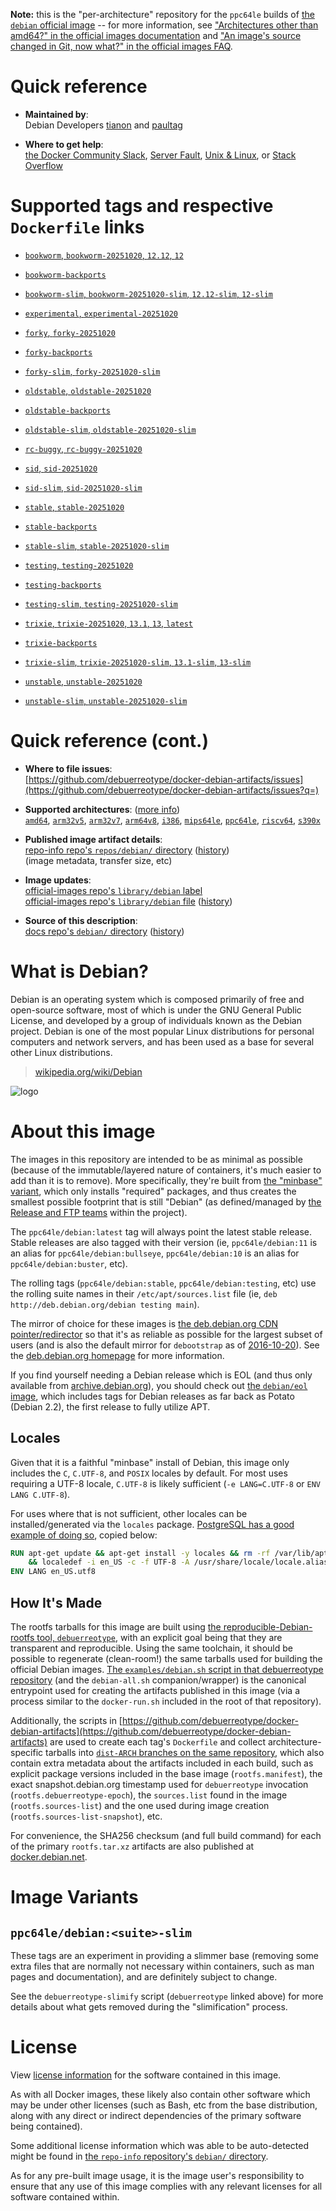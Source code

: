 <!--

********************************************************************************

WARNING:

    DO NOT EDIT "debian/README.md"

    IT IS AUTO-GENERATED

    (from the other files in "debian/" combined with a set of templates)

********************************************************************************

-->

**Note:** this is the "per-architecture" repository for the `ppc64le` builds of [the `debian` official image](https://hub.docker.com/_/debian) -- for more information, see ["Architectures other than amd64?" in the official images documentation](https://github.com/docker-library/official-images#architectures-other-than-amd64) and ["An image's source changed in Git, now what?" in the official images FAQ](https://github.com/docker-library/faq#an-images-source-changed-in-git-now-what).

# Quick reference

-	**Maintained by**:  
	Debian Developers [tianon](https://qa.debian.org/developer.php?login=tianon) and [paultag](https://qa.debian.org/developer.php?login=paultag)

-	**Where to get help**:  
	[the Docker Community Slack](https://dockr.ly/comm-slack), [Server Fault](https://serverfault.com/help/on-topic), [Unix & Linux](https://unix.stackexchange.com/help/on-topic), or [Stack Overflow](https://stackoverflow.com/help/on-topic)

# Supported tags and respective `Dockerfile` links

-	[`bookworm`, `bookworm-20251020`, `12.12`, `12`](https://github.com/debuerreotype/docker-debian-artifacts/blob/311b2eafceeedcba48abfc81353cf703c801bf77/bookworm/oci/index.json)

-	[`bookworm-backports`](https://github.com/debuerreotype/docker-debian-artifacts/blob/311b2eafceeedcba48abfc81353cf703c801bf77/bookworm/backports/Dockerfile)

-	[`bookworm-slim`, `bookworm-20251020-slim`, `12.12-slim`, `12-slim`](https://github.com/debuerreotype/docker-debian-artifacts/blob/311b2eafceeedcba48abfc81353cf703c801bf77/bookworm/slim/oci/index.json)

-	[`experimental`, `experimental-20251020`](https://github.com/debuerreotype/docker-debian-artifacts/blob/311b2eafceeedcba48abfc81353cf703c801bf77/experimental/Dockerfile)

-	[`forky`, `forky-20251020`](https://github.com/debuerreotype/docker-debian-artifacts/blob/311b2eafceeedcba48abfc81353cf703c801bf77/forky/oci/index.json)

-	[`forky-backports`](https://github.com/debuerreotype/docker-debian-artifacts/blob/311b2eafceeedcba48abfc81353cf703c801bf77/forky/backports/Dockerfile)

-	[`forky-slim`, `forky-20251020-slim`](https://github.com/debuerreotype/docker-debian-artifacts/blob/311b2eafceeedcba48abfc81353cf703c801bf77/forky/slim/oci/index.json)

-	[`oldstable`, `oldstable-20251020`](https://github.com/debuerreotype/docker-debian-artifacts/blob/311b2eafceeedcba48abfc81353cf703c801bf77/oldstable/oci/index.json)

-	[`oldstable-backports`](https://github.com/debuerreotype/docker-debian-artifacts/blob/311b2eafceeedcba48abfc81353cf703c801bf77/oldstable/backports/Dockerfile)

-	[`oldstable-slim`, `oldstable-20251020-slim`](https://github.com/debuerreotype/docker-debian-artifacts/blob/311b2eafceeedcba48abfc81353cf703c801bf77/oldstable/slim/oci/index.json)

-	[`rc-buggy`, `rc-buggy-20251020`](https://github.com/debuerreotype/docker-debian-artifacts/blob/311b2eafceeedcba48abfc81353cf703c801bf77/rc-buggy/Dockerfile)

-	[`sid`, `sid-20251020`](https://github.com/debuerreotype/docker-debian-artifacts/blob/311b2eafceeedcba48abfc81353cf703c801bf77/sid/oci/index.json)

-	[`sid-slim`, `sid-20251020-slim`](https://github.com/debuerreotype/docker-debian-artifacts/blob/311b2eafceeedcba48abfc81353cf703c801bf77/sid/slim/oci/index.json)

-	[`stable`, `stable-20251020`](https://github.com/debuerreotype/docker-debian-artifacts/blob/311b2eafceeedcba48abfc81353cf703c801bf77/stable/oci/index.json)

-	[`stable-backports`](https://github.com/debuerreotype/docker-debian-artifacts/blob/311b2eafceeedcba48abfc81353cf703c801bf77/stable/backports/Dockerfile)

-	[`stable-slim`, `stable-20251020-slim`](https://github.com/debuerreotype/docker-debian-artifacts/blob/311b2eafceeedcba48abfc81353cf703c801bf77/stable/slim/oci/index.json)

-	[`testing`, `testing-20251020`](https://github.com/debuerreotype/docker-debian-artifacts/blob/311b2eafceeedcba48abfc81353cf703c801bf77/testing/oci/index.json)

-	[`testing-backports`](https://github.com/debuerreotype/docker-debian-artifacts/blob/311b2eafceeedcba48abfc81353cf703c801bf77/testing/backports/Dockerfile)

-	[`testing-slim`, `testing-20251020-slim`](https://github.com/debuerreotype/docker-debian-artifacts/blob/311b2eafceeedcba48abfc81353cf703c801bf77/testing/slim/oci/index.json)

-	[`trixie`, `trixie-20251020`, `13.1`, `13`, `latest`](https://github.com/debuerreotype/docker-debian-artifacts/blob/311b2eafceeedcba48abfc81353cf703c801bf77/trixie/oci/index.json)

-	[`trixie-backports`](https://github.com/debuerreotype/docker-debian-artifacts/blob/311b2eafceeedcba48abfc81353cf703c801bf77/trixie/backports/Dockerfile)

-	[`trixie-slim`, `trixie-20251020-slim`, `13.1-slim`, `13-slim`](https://github.com/debuerreotype/docker-debian-artifacts/blob/311b2eafceeedcba48abfc81353cf703c801bf77/trixie/slim/oci/index.json)

-	[`unstable`, `unstable-20251020`](https://github.com/debuerreotype/docker-debian-artifacts/blob/311b2eafceeedcba48abfc81353cf703c801bf77/unstable/oci/index.json)

-	[`unstable-slim`, `unstable-20251020-slim`](https://github.com/debuerreotype/docker-debian-artifacts/blob/311b2eafceeedcba48abfc81353cf703c801bf77/unstable/slim/oci/index.json)

# Quick reference (cont.)

-	**Where to file issues**:  
	[https://github.com/debuerreotype/docker-debian-artifacts/issues](https://github.com/debuerreotype/docker-debian-artifacts/issues?q=)

-	**Supported architectures**: ([more info](https://github.com/docker-library/official-images#architectures-other-than-amd64))  
	[`amd64`](https://hub.docker.com/r/amd64/debian/), [`arm32v5`](https://hub.docker.com/r/arm32v5/debian/), [`arm32v7`](https://hub.docker.com/r/arm32v7/debian/), [`arm64v8`](https://hub.docker.com/r/arm64v8/debian/), [`i386`](https://hub.docker.com/r/i386/debian/), [`mips64le`](https://hub.docker.com/r/mips64le/debian/), [`ppc64le`](https://hub.docker.com/r/ppc64le/debian/), [`riscv64`](https://hub.docker.com/r/riscv64/debian/), [`s390x`](https://hub.docker.com/r/s390x/debian/)

-	**Published image artifact details**:  
	[repo-info repo's `repos/debian/` directory](https://github.com/docker-library/repo-info/blob/master/repos/debian) ([history](https://github.com/docker-library/repo-info/commits/master/repos/debian))  
	(image metadata, transfer size, etc)

-	**Image updates**:  
	[official-images repo's `library/debian` label](https://github.com/docker-library/official-images/issues?q=label%3Alibrary%2Fdebian)  
	[official-images repo's `library/debian` file](https://github.com/docker-library/official-images/blob/master/library/debian) ([history](https://github.com/docker-library/official-images/commits/master/library/debian))

-	**Source of this description**:  
	[docs repo's `debian/` directory](https://github.com/docker-library/docs/tree/master/debian) ([history](https://github.com/docker-library/docs/commits/master/debian))

# What is Debian?

Debian is an operating system which is composed primarily of free and open-source software, most of which is under the GNU General Public License, and developed by a group of individuals known as the Debian project. Debian is one of the most popular Linux distributions for personal computers and network servers, and has been used as a base for several other Linux distributions.

> [wikipedia.org/wiki/Debian](https://en.wikipedia.org/wiki/Debian)

![logo](https://raw.githubusercontent.com/docker-library/docs/b449be7df57e9ed9086bb5821bfb5d6cdc5d67a4/debian/logo.png)

# About this image

The images in this repository are intended to be as minimal as possible (because of the immutable/layered nature of containers, it's much easier to add than it is to remove). More specifically, they're built from [the "minbase" variant](https://manpages.debian.org/stable/debootstrap/debootstrap.8.en.html#variant=minbase_buildd_fakechroot), which only installs "required" packages, and thus creates the smallest possible footprint that is still "Debian" (as defined/managed by [the Release and FTP teams](https://www.debian.org/intro/organization#distribution) within the project).

The `ppc64le/debian:latest` tag will always point the latest stable release. Stable releases are also tagged with their version (ie, `ppc64le/debian:11` is an alias for `ppc64le/debian:bullseye`, `ppc64le/debian:10` is an alias for `ppc64le/debian:buster`, etc).

The rolling tags (`ppc64le/debian:stable`, `ppc64le/debian:testing`, etc) use the rolling suite names in their `/etc/apt/sources.list` file (ie, `deb http://deb.debian.org/debian testing main`).

The mirror of choice for these images is [the deb.debian.org CDN pointer/redirector](https://deb.debian.org) so that it's as reliable as possible for the largest subset of users (and is also the default mirror for `debootstrap` as of [2016-10-20](https://anonscm.debian.org/cgit/d-i/debootstrap.git/commit/?id=9e8bc60ad1ccf3a25ce7890526b70059f3e770de)). See the [deb.debian.org homepage](https://deb.debian.org) for more information.

If you find yourself needing a Debian release which is EOL (and thus only available from [archive.debian.org](http://archive.debian.org)), you should check out [the `debian/eol` image](https://hub.docker.com/r/debian/eol/), which includes tags for Debian releases as far back as Potato (Debian 2.2), the first release to fully utilize APT.

## Locales

Given that it is a faithful "minbase" install of Debian, this image only includes the `C`, `C.UTF-8`, and `POSIX` locales by default. For most uses requiring a UTF-8 locale, `C.UTF-8` is likely sufficient (`-e LANG=C.UTF-8` or `ENV LANG C.UTF-8`).

For uses where that is not sufficient, other locales can be installed/generated via the `locales` package. [PostgreSQL has a good example of doing so](https://github.com/docker-library/postgres/blob/69bc540ecfffecce72d49fa7e4a46680350037f9/9.6/Dockerfile#L21-L24), copied below:

```dockerfile
RUN apt-get update && apt-get install -y locales && rm -rf /var/lib/apt/lists/* \
	&& localedef -i en_US -c -f UTF-8 -A /usr/share/locale/locale.alias en_US.UTF-8
ENV LANG en_US.utf8
```

## How It's Made

The rootfs tarballs for this image are built using [the reproducible-Debian-rootfs tool, `debuerreotype`](https://github.com/debuerreotype/debuerreotype), with an explicit goal being that they are transparent and reproducible. Using the same toolchain, it should be possible to regenerate (clean-room!) the same tarballs used for building the official Debian images. [The `examples/debian.sh` script in that debuerreotype repository](https://github.com/debuerreotype/debuerreotype/blob/master/examples/debian.sh) (and the `debian-all.sh` companion/wrapper) is the canonical entrypoint used for creating the artifacts published in this image (via a process similar to the `docker-run.sh` included in the root of that repository).

Additionally, the scripts in [https://github.com/debuerreotype/docker-debian-artifacts](https://github.com/debuerreotype/docker-debian-artifacts) are used to create each tag's `Dockerfile` and collect architecture-specific tarballs into [`dist-ARCH` branches on the same repository](https://github.com/debuerreotype/docker-debian-artifacts/branches), which also contain extra metadata about the artifacts included in each build, such as explicit package versions included in the base image (`rootfs.manifest`), the exact snapshot.debian.org timestamp used for `debuerreotype` invocation (`rootfs.debuerreotype-epoch`), the `sources.list` found in the image (`rootfs.sources-list`) and the one used during image creation (`rootfs.sources-list-snapshot`), etc.

For convenience, the SHA256 checksum (and full build command) for each of the primary `rootfs.tar.xz` artifacts are also published at [docker.debian.net](https://docker.debian.net/).

# Image Variants

## `ppc64le/debian:<suite>-slim`

These tags are an experiment in providing a slimmer base (removing some extra files that are normally not necessary within containers, such as man pages and documentation), and are definitely subject to change.

See the `debuerreotype-slimify` script (`debuerreotype` linked above) for more details about what gets removed during the "slimification" process.

# License

View [license information](https://www.debian.org/social_contract#guidelines) for the software contained in this image.

As with all Docker images, these likely also contain other software which may be under other licenses (such as Bash, etc from the base distribution, along with any direct or indirect dependencies of the primary software being contained).

Some additional license information which was able to be auto-detected might be found in [the `repo-info` repository's `debian/` directory](https://github.com/docker-library/repo-info/tree/master/repos/debian).

As for any pre-built image usage, it is the image user's responsibility to ensure that any use of this image complies with any relevant licenses for all software contained within.
